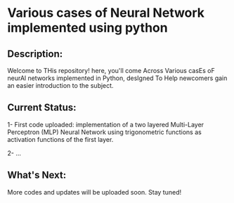 # Various cases of Neural Network implemented using python

## Description:

Welcome to THis repository! here, you'll come Across Various casEs oF neurAl networks implemented in Python, desIgned To Help newcomers gain an easier introduction to the subject.

## Current Status:

1- First code uploaded: implementation of a two layered Multi-Layer Perceptron (MLP) Neural Network using trigonometric functions as activation functions of the first layer.

2- ...

## What's Next:

More codes and updates will be uploaded soon. Stay tuned!
